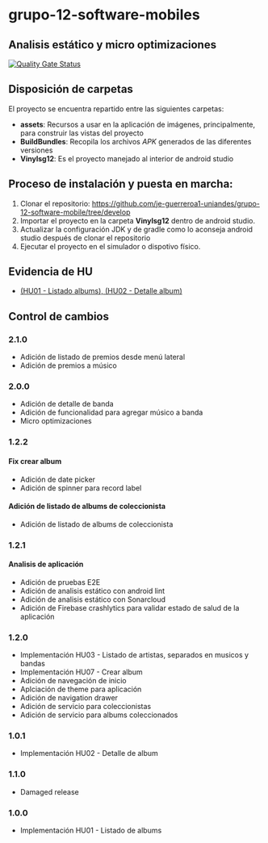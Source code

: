 # grupo-12-software-mobiles

## Analisis estático y micro optimizaciones

[![Quality Gate Status](https://sonarcloud.io/api/project_badges/measure?project=je-guerreroa1-uniandes_grupo-12-software-mobile&metric=alert_status)](https://sonarcloud.io/summary/new_code?id=je-guerreroa1-uniandes_grupo-12-software-mobile)

## Disposición de carpetas

El proyecto se encuentra repartido entre las siguientes carpetas:

* **assets**: Recursos a usar en la aplicación de imágenes, principalmente, para construir las vistas del proyecto
* **BuildBundles**: Recopila los archivos *APK* generados de las diferentes versiones
* **Vinylsg12**: Es el proyecto manejado al interior de android studio

## Proceso de instalación y puesta en marcha:

1. Clonar el repositorio: https://github.com/je-guerreroa1-uniandes/grupo-12-software-mobile/tree/develop
2. Importar el proyecto en la carpeta **Vinylsg12** dentro de android studio.
3. Actualizar la configuración JDK y de gradle como lo aconseja android studio después de clonar el repositorio
4. Ejecutar el proyecto en el simulador o dispotivo físico.

## Evidencia de HU

* [(HU01 - Listado albums), (HU02 - Detalle album)](https://github.com/je-guerreroa1-uniandes/grupo-12-software-mobile/blob/develop/BuildBundles/1.0.1/DetalleAlbum.webm)

## Control de cambios

### 2.1.0

* Adición de listado de premios desde menú lateral
* Adición de premios a músico

### 2.0.0

* Adición de detalle de banda
* Adición de funcionalidad para agregar músico a banda
* Micro optimizaciones

### 1.2.2

#### Fix crear album

* Adición de date picker
* Adición de spinner para record label

#### Adición de listado de albums de coleccionista

* Adición de listado de albums de coleccionista

### 1.2.1

#### Analisis de aplicación

* Adición de pruebas E2E
* Adición de analisis estático con android lint
* Adición de analisis estático con Sonarcloud
* Adición de Firebase crashlytics para validar estado de salud de la aplicación

### 1.2.0

* Implementación HU03 - Listado de artistas, separados en musicos y bandas
* Implementación HU07 - Crear album
* Adición de navegación de inicio
* Aplciación de theme para aplicación
* Adición de navigation drawer
* Adición de servicio para coleccionistas
* Adición de servicio para albums coleccionados

### 1.0.1

* Implementación HU02 - Detalle de album

### 1.1.0

* Damaged release

### 1.0.0

* Implementación HU01 - Listado de albums
